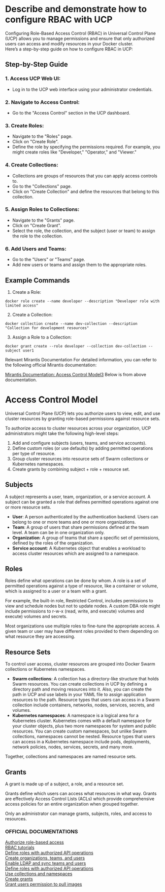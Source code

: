 # Describe and demonstrate how to configure RBAC with UCP

Configuring Role-Based Access Control (RBAC) in Universal Control Plane (UCP) allows you to manage permissions and ensure that only authorized users can access and modify resources in your Docker cluster.  
Here’s a step-by-step guide on how to configure RBAC in UCP:  

## Step-by-Step Guide
### 1. Access UCP Web UI:
- Log in to the UCP web interface using your administrator credentials.

### 2. Navigate to Access Control:
- Go to the "Access Control" section in the UCP dashboard.

### 3. Create Roles:
- Navigate to the "Roles" page.
- Click on "Create Role".
- Define the role by specifying the permissions required. For example, you might create roles like "Developer," "Operator," and "Viewer."

### 4. Create Collections:
- Collections are groups of resources that you can apply access controls to.
- Go to the "Collections" page.
- Click on "Create Collection" and define the resources that belong to this collection.

### 5. Assign Roles to Collections:
- Navigate to the "Grants" page.
- Click on "Create Grant".
- Select the role, the collection, and the subject (user or team) to assign the role to the collection.

### 6. Add Users and Teams:
- Go to the "Users" or "Teams" page.
- Add new users or teams and assign them to the appropriate roles.

## Example Commands
1. Create a Role:

```
docker role create --name developer --description "Developer role with limited access"
```

2. Create a Collection:
```
docker collection create --name dev-collection --description "Collection for development resources"
```

3. Assign a Role to a Collection:
```
docker grant create --role developer --collection dev-collection --subject user1
```

Relevant Mirantis Documentation
For detailed information, you can refer to the following official Mirantis documentation:

[Mirantis Documentation: Access Control Model3](https://docs.mirantis.com/containers/v2.1/dockeree-products/ucp/authorization/access-control-model.html)
Below is from above documentation. 

# Access Control Model

Universal Control Plane (UCP) lets you authorize users to view, edit, and use cluster resources by granting role-based permissions against resource sets.

To authorize access to cluster resources across your organization, UCP administrators might take the following high-level steps:

1. Add and configure subjects (users, teams, and service accounts).
2. Define custom roles (or use defaults) by adding permitted operations per type of resource.
3. Group cluster resources into resource sets of Swarm collections or Kubernetes namespaces.
4. Create grants by combining subject + role + resource set.

## Subjects

A subject represents a user, team, organization, or a service account. A subject can be granted a role that defines permitted operations against one or more resource sets.

- **User**: A person authenticated by the authentication backend. Users can belong to one or more teams and one or more organizations.
- **Team**: A group of users that share permissions defined at the team level. A team can be in one organization only.
- **Organization**: A group of teams that share a specific set of permissions, defined by the roles of the organization.
- **Service account**: A Kubernetes object that enables a workload to access cluster resources which are assigned to a namespace.

## Roles

Roles define what operations can be done by whom. A role is a set of permitted operations against a type of resource, like a container or volume, which is assigned to a user or a team with a grant.

For example, the built-in role, Restricted Control, includes permissions to view and schedule nodes but not to update nodes. A custom DBA role might include permissions to r-w-x (read, write, and execute) volumes and execute) volumes and secrets.

Most organizations use multiple roles to fine-tune the appropriate access. A given team or user may have different roles provided to them depending on what resource they are accessing.

## Resource Sets

To control user access, cluster resources are grouped into Docker Swarm collections or Kubernetes namespaces.

- **Swarm collections**: A collection has a directory-like structure that holds Swarm resources. You can create collections in UCP by defining a directory path and moving resources into it. Also, you can create the path in UCP and use labels in your YAML file to assign application resources to the path. Resource types that users can access in a Swarm collection include containers, networks, nodes, services, secrets, and volumes.
- **Kubernetes namespaces**: A namespace is a logical area for a Kubernetes cluster. Kubernetes comes with a default namespace for your cluster objects, plus two more namespaces for system and public resources. You can create custom namespaces, but unlike Swarm collections, namespaces cannot be nested. Resource types that users can access in a Kubernetes namespace include pods, deployments, network policies, nodes, services, secrets, and many more.

Together, collections and namespaces are named resource sets.

## Grants

A grant is made up of a subject, a role, and a resource set.

Grants define which users can access what resources in what way. Grants are effectively Access Control Lists (ACLs) which provide comprehensive access policies for an entire organization when grouped together.

Only an administrator can manage grants, subjects, roles, and access to resources.

### OFFICIAL DOCUMENTATIONS

[Authorize role-based access](https://docs.mirantis.com/mke/3.4/ops/authorize-rolebased-access.html)  
[RBAC tutorials](https://docs.mirantis.com/mke/3.4/ops/authorize-rolebased-access/rbac-tutorials.html)  
[Define roles with authorized API operations](https://docs.mirantis.com/mke/3.4/ops/authorize-rolebased-access/define-roles.html#define-roles)  
[Create organizations, teams, and users](https://docs.mirantis.com/mke/3.4/ops/authorize-rolebased-access/create-subjects.html)  
[Enable LDAP and sync teams and users](https://docs.mirantis.com/mke/3.4/ops/authorize-rolebased-access/sync-ldap.html)  
[Define roles with authorized API operations](https://docs.mirantis.com/mke/3.4/ops/authorize-rolebased-access/define-roles.html)  
[Use collections and namespaces](https://docs.mirantis.com/mke/3.4/ops/authorize-rolebased-access/collections-and-namespaces.html)  
[Create grants](https://docs.mirantis.com/mke/3.4/ops/authorize-rolebased-access/create-grants.html)  
[Grant users permission to pull images](https://docs.mirantis.com/mke/3.4/ops/authorize-rolebased-access/pull-images.html)  












